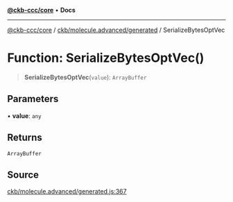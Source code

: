 [**@ckb-ccc/core**](README.md) • **Docs**

***

[@ckb-ccc/core](README.md) / [ckb/molecule.advanced/generated](ckb.molecule.advanced.generated.md) / SerializeBytesOptVec

# Function: SerializeBytesOptVec()

> **SerializeBytesOptVec**(`value`): `ArrayBuffer`

## Parameters

• **value**: `any`

## Returns

`ArrayBuffer`

## Source

[ckb/molecule.advanced/generated.js:367](https://github.com/SpectreMercury/ccc/blob/1b34760fdeb60ebebc0a7e641c12ef11dff1e7d0/packages/core/src/ckb/molecule.advanced/generated.js#L367)

